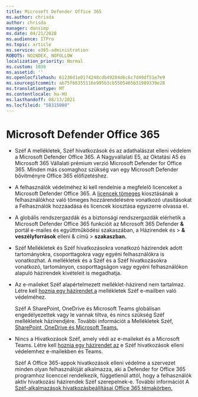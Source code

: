 ```yaml
---
title: Microsoft Defender Office 365
ms.author: chrisda
author: chrisda
manager: dansimp
ms.date: 04/21/2020
ms.audience: ITPro
ms.topic: article
ms.service: o365-administration
ROBOTS: NOINDEX, NOFOLLOW
localization_priority: Normal
ms.custom: 1036
ms.assetid: ''
ms.openlocfilehash: 61236d1e0174248cdb49284d6c6c7d49df51e7e9
ms.sourcegitcommit: ab75f66355116e995b3cb5505465b31989339e28
ms.translationtype: MT
ms.contentlocale: hu-HU
ms.lasthandoff: 08/13/2021
ms.locfileid: "58315080"
---
```

# <a name="microsoft-defender-for-office-365"></a>Microsoft Defender Office 365

- Széf A mellékletek, Széf hivatkozások és az adathalászat elleni védelem a Microsoft Defender Office 365. A Nagyvállalati E5, az Oktatási A5 és Microsoft 365 Vállalati prémium verzió Microsoft Defender for Office 365. Minden más csomaghoz szükség van egy Microsoft Defender bővítményre Office 365 előfizetéshez.

- A felhasználók védelméhez ki kell rendelnie a megfelelő licenceket a Microsoft Defender Office 365. A [licencek tömeges](https://docs.microsoft.com/microsoft-365/admin/add-users/add-users) kiosztásának a felhasználókhoz való tömeges hozzárendelésére vonatkozó utasításokat a Felhasználók hozzáadása és licencek kiosztása egyszerre olvassa el.

- A globális rendszergazdák és a biztonsági rendszergazdák elérhetik a Microsoft Defender Office 365 funkcióit az Microsoft 365 Defender **&** portál e-mailes és együttműködési szakaszában, a Házirendek és \> **& veszélyforrások** elleni & című \> **szakaszban.**

- Széf Mellékletek és Széf hivatkozásokra vonatkozó házirendek adott tartományokra, csoporttagokra vagy egyéni felhasználókra is vonatkozhat. A mellékletek és a Széf és a Széf hivatkozásokra vonatkozó, tartományon, csoporttagságon vagy egyéni felhasználókon alapuló házirendek kivételeit is megadhatja.

- Az e-maileket Széf alapértelmezett melléklet-házirend nem tartalmaz. Létre kell [hoznia egy házirendet a](https://docs.microsoft.com/microsoft-365/security/office-365-security/set-up-safe-attachments-policies) mellékletek Széf e-mailben való védelméhez.

  Széf A SharePoint, OneDrive és Microsoft Teams globálisan engedélyezettek vagy le vannak tiltva, és nincs szükség Széf mellékletek házirendjére. További információt a Mellékletek Széf, [SharePoint, OneDrive és Microsoft Teams.](https://docs.microsoft.com/microsoft-365/security/office-365-security/mdo-for-spo-odb-and-teams)

- Nincs a Hivatkozások Széf, amely védi az e-maileket és a Microsoft Teams. Létre kell [hoznia egy házirendet az](https://docs.microsoft.com/microsoft-365/security/office-365-security/set-up-safe-links-policies) e Széf hivatkozások elleni védelemhez e-mailekben és Teams.

  Széf A Office 365-appok hivatkozások elleni védelme a szervezet minden olyan felhasználóját alkalmazza, aki a Defender for Office 365 programhoz licenccel rendelkezik, függetlenül attól, hogy a felhasználók aktív hivatkozási házirendek Széf szerepelnek-e. További információt A [Széf-alkalmazások hivatkozásbeállításai Office 365 témakörben.](https://docs.microsoft.com/microsoft-365/security/office-365-security/safe-links#safe-links-settings-for-office-365-apps)
